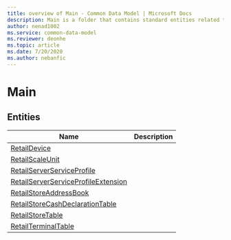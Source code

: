 ```yaml
---
title: overview of Main - Common Data Model | Microsoft Docs
description: Main is a folder that contains standard entities related to the Common Data Model.
author: nenad1002
ms.service: common-data-model
ms.reviewer: deonhe
ms.topic: article
ms.date: 7/20/2020
ms.author: nebanfic
---
```


# Main


## Entities

|Name|Description|
|---|---|
|[RetailDevice](RetailDevice.md)||
|[RetailScaleUnit](RetailScaleUnit.md)||
|[RetailServerServiceProfile](RetailServerServiceProfile.md)||
|[RetailServerServiceProfileExtension](RetailServerServiceProfileExtension.md)||
|[RetailStoreAddressBook](RetailStoreAddressBook.md)||
|[RetailStoreCashDeclarationTable](RetailStoreCashDeclarationTable.md)||
|[RetailStoreTable](RetailStoreTable.md)||
|[RetailTerminalTable](RetailTerminalTable.md)||
